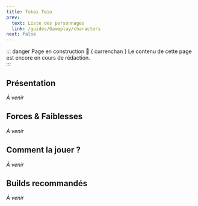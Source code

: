 ```yaml
---
title: Tokai Teio
prev:
  text: Liste des personnages
  link: /guides/Gameplay/characters
next: false
---
```

<UmaBreadcrumb slug="tokaiteio" />
<UmaDetails slug="tokaiteio" />

::: danger Page en construction 🚧 { currenchan }
Le contenu de cette page est encore en cours de rédaction.  
:::

## Présentation
*À venir*

## Forces & Faiblesses
*À venir*

## Comment la jouer ?
*À venir*

## Builds recommandés
*À venir*
